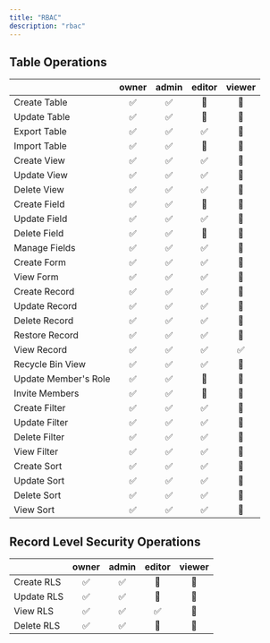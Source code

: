 ```yaml
---
title: "RBAC"
description: "rbac"
---
```


## Table Operations

|                      | owner | admin | editor | viewer |
| -------------------- | :---: | :---: | :----: | :----: |
| Create Table         |  ✅   |  ✅   |   🚫   |   🚫   |
| Update Table         |  ✅   |  ✅   |   🚫   |   🚫   |
| Export Table         |  ✅   |  ✅   |   ✅   |   🚫   |
| Import Table         |  ✅   |  ✅   |   🚫   |   🚫   |
| Create View          |  ✅   |  ✅   |   ✅   |   🚫   |
| Update View          |  ✅   |  ✅   |   ✅   |   🚫   |
| Delete View          |  ✅   |  ✅   |   ✅   |   🚫   |
| Create Field         |  ✅   |  ✅   |   🚫   |   🚫   |
| Update Field         |  ✅   |  ✅   |   ✅   |   🚫   |
| Delete Field         |  ✅   |  ✅   |   🚫   |   🚫   |
| Manage Fields        |  ✅   |  ✅   |   ✅   |   🚫   |
| Create Form          |  ✅   |  ✅   |   ✅   |   🚫   |
| View Form            |  ✅   |  ✅   |   ✅   |   🚫   |
| Create Record        |  ✅   |  ✅   |   ✅   |   🚫   |
| Update Record        |  ✅   |  ✅   |   ✅   |   🚫   |
| Delete Record        |  ✅   |  ✅   |   ✅   |   🚫   |
| Restore Record       |  ✅   |  ✅   |   ✅   |   🚫   |
| View Record          |  ✅   |  ✅   |   ✅   |   ✅   |
| Recycle Bin View     |  ✅   |  ✅   |   ✅   |   🚫   |
| Update Member's Role |  ✅   |  ✅   |   🚫   |   🚫   |
| Invite Members       |  ✅   |  ✅   |   🚫   |   🚫   |
| Create Filter        |  ✅   |  ✅   |   ✅   |   🚫   |
| Update Filter        |  ✅   |  ✅   |   ✅   |   🚫   |
| Delete Filter        |  ✅   |  ✅   |   ✅   |   🚫   |
| View Filter          |  ✅   |  ✅   |   ✅   |   🚫   |
| Create Sort          |  ✅   |  ✅   |   ✅   |   🚫   |
| Update Sort          |  ✅   |  ✅   |   ✅   |   🚫   |
| Delete Sort          |  ✅   |  ✅   |   ✅   |   🚫   |
| View Sort            |  ✅   |  ✅   |   ✅   |   🚫   |

## Record Level Security Operations

|                      | owner | admin | editor | viewer |
| -------------------- | :---: | :---: | :----: | :----: |
| Create RLS           |  ✅   |  ✅   |   🚫   |   🚫   |
| Update RLS           |  ✅   |  ✅   |   🚫   |   🚫   |
| View RLS             |  ✅   |  ✅   |   ✅   |   🚫   |
| Delete RLS           |  ✅   |  ✅   |   🚫   |   🚫   |